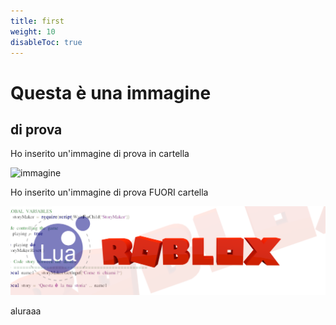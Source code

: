 ```yaml
---
title: first
weight: 10
disableToc: true
---
```



# Questa è una immagine

## di prova

Ho inserito un'immagine di prova in cartella

![immagine](/en/content/01.basics/01.first/images/logoYTsfondo.png)

Ho inserito un'immagine di prova FUORI cartella

![immagine](/content/01.basics/01.first/logoYTsfondo.png)

aluraaa
